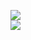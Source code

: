 [![](https://img.shields.io/badge/Made%20With-Github%20Spray-lightgrey.svg?style=for-the-badge&logo=github)](https://github.com/Annihil/github-spray#28626)  
[![](https://i.imgur.com/2DrTn0Z.gif)](https://github.com/Annihil/github-spray)